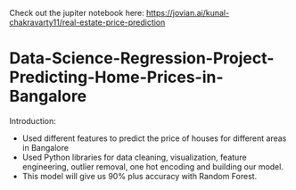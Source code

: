 Check out the jupiter notebook here: https://jovian.ai/kunal-chakravarty11/real-estate-price-prediction

# Data-Science-Regression-Project-Predicting-Home-Prices-in-Bangalore
Introduction:
- Used different features to predict the price of houses for different areas in Bangalore
- Used Python libraries for data cleaning, visualization, feature engineering, outlier removal, one hot encoding and building our model.
- This model will give us 90% plus accuracy with Random Forest.




